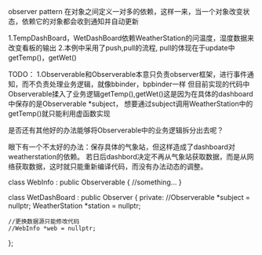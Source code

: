 observer pattern
在对象之间定义一对多的依赖，这样一来，当一个对象改变状态，依赖它的对象都会收到通知并自动更新

1.TempDashBoard，WetDashBoard依赖WeatherStation的问温度，湿度数据来改变看板的输出
2.本例中采用了push,pull的流程, pull的体现在于update中getTemp()，getWet()

TODO：
1.Observerable和Observerable本意只负责observer框架，进行事件通知，而不负责处理业务逻辑，就像bbinder，bpbinder一样
但目前实现的代码中Observerable揉入了业务逻辑getTemp(),getWet()这是因为在具体的dashboard中保存的是Observerable *subject，
想要通过subject调用WeatherStation中的getTemp()就只能利用虚函数实现

是否还有其他好的办法能够将Observerable中的业务逻辑拆分出去呢？

眼下有一个不太好的办法：保存具体的气象站，但这样造成了dashboard对weatherstation的依赖。
若日后dashbord决定不再从气象站获取数据，而是从网络获取数据，这时就只能重新编译代码，而没有办法动态的调整。

class WebInfo : public Observerable {
    //something...
}

class WetDashBoard : public Observer
{
private:
    //Observerable *subject = nullptr;
    WeatherStation *station = nullptr;

    //更换数据源只能修改代码
    //WebInfo *web = nullptr;
};